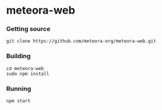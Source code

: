# meteora-web

### Getting source

```
git clone https://github.com/meteora-org/meteora-web.git
```

### Building

```
cd meteora-web
sudo npm install
```

### Running

```
npm start
```
